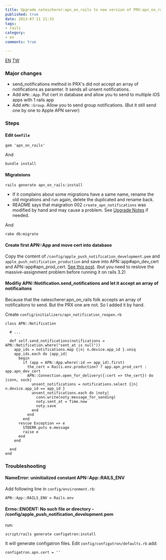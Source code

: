 ```yaml
---
title: Upgrade natescherer:apn_on_rails to new version of PRX:apn_on_rails gem
published: true
date: 2013-07-11 21:33
tags:
- rails
category:
- en
comments: true

---
```

<a href="{% link _posts/2013-07-11-upgrade-apn-on-rails-gem.md %}" class="lang-btn lang-current">EN</a>
<a href="{% link _posts/2013-07-10-upgrade-apn-on-rails-gem.md %}" class="lang-btn">TW</a>

### Major changes
* send_notifications method in PRX's did not accept an array of notifications as paramter. It sends all unsent notifications.
* Add `APN::App`. Put cert in database and allow you to send to multiple iOS apps with 1 rails app
* Add `APN::Group`. Allow you to send group notifications. (But it still send one by one to Apple APN server)


### Steps
#### Edit `Gemfile`

    gem 'apn_on_rails'

And

    bundle install

#### Migrateions

    rails generate apn_on_rails:install

* If it complains about some migrations have a same name, rename the old migrations and run again, delete the duplicated and rename back.
* README says that maigration 002 `create_apn_notifications` was modified by hand and may cause a problem. See [Upgrade Notes](https://github.com/PRX/apn_on_rails/blob/master/README.textile#upgrade-notes) if needed.

And

    rake db:migrate

#### Create first APN::App and move cert into database
Copy the content of `/config/apple_push_notification_development.pem` and `apple_push_notification_production` and save into APN::app#apn_dev_cert and APN::app#apn_prod_cert. [See this post](http://stackoverflow.com/questions/11533529/uninitialized-constant-apnapprails-env). (but you need to reslove the massive-assignment problem before running it on rails 3.2)


#### Modifiy APN::Notification.send_notifications and let it accept an array of notificaitons
Because that the natescherer:apn_on_rails folk accepts an array of notificaitons to send. But the PRX one are not. So I added it by hand.

Create `config/initializers/apn_notification_reopen.rb`

    class APN::Notification

      # ...

      def self.send_notifications(notifications = APN::Notification.where("sent_at is null"))
        app_ids = notifications.map {|n| n.device.app_id }.uniq
        app_ids.each do |app_id|
          begin
            if (app = APN::App.where(:id => app_id).first)
              the_cert = Rails.env.production? ? app.apn_prod_cert : app.apn_dev_cert
              APN::Connection.open_for_delivery({:cert => the_cert}) do |conn, sock|
                unsent_notifications = notifications.select {|n| n.device.app_id == app_id }
                unsent_notifications.each do |noty|
                  conn.write(noty.message_for_sending)
                  noty.sent_at = Time.now
                  noty.save
                end
              end
            end
          rescue Exception => e
            STDERR.puts e.message
            raise e
          end
        end

      end
    end


### Troubleshooting
#### NameError: uninitialized constant APN::App::RAILS_ENV

Add following line in `config/environment.rb`:

    APN::App::RAILS_ENV = Rails.env


#### Errno::ENOENT: No such file or directory - /config/apple_push_notification_development.pem

run:

    script/rails generate configatron:install

It will generate configatron files. Edit `config/configatron/defaults.rb` add:

    configatron.apn.cert = ''
